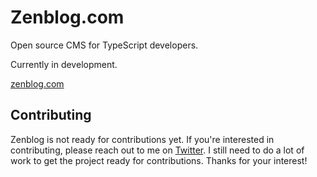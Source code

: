 # Zenblog.com

Open source CMS for TypeScript developers.

Currently in development.

[zenblog.com](https://zenblog.com)

## Contributing

Zenblog is not ready for contributions yet. If you're interested in contributing, please reach out to me on [Twitter](https://twitter.com/jordienr). I still need to do a lot of work to get the project ready for contributions. Thanks for your interest!
